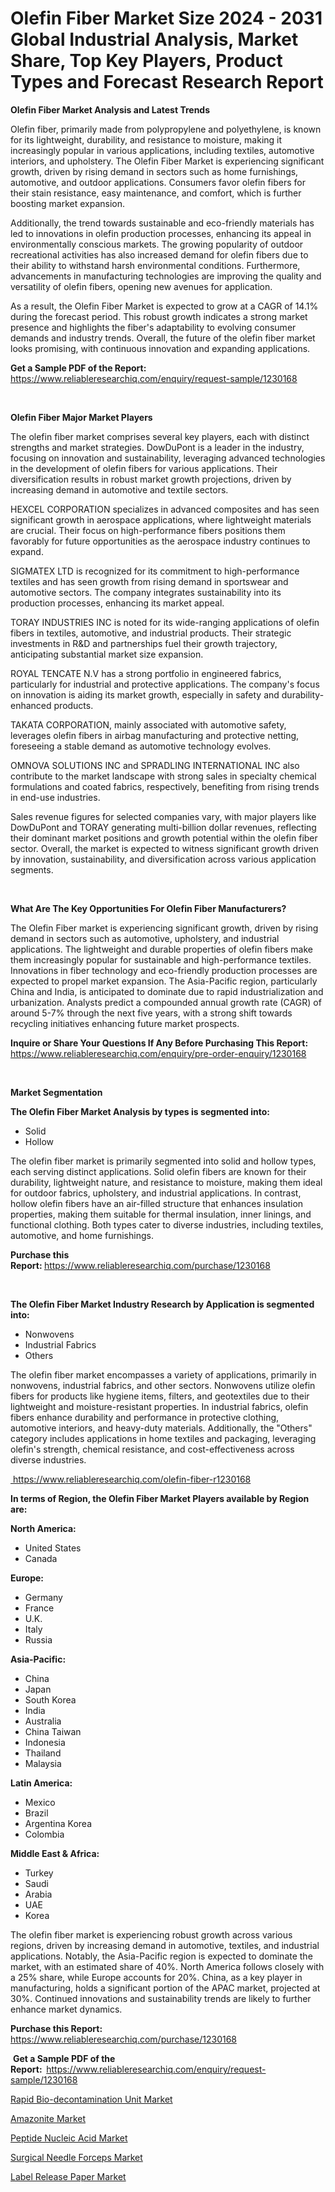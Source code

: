 <p><h1>Olefin Fiber Market Size 2024 - 2031 Global Industrial Analysis, Market Share, Top Key Players, Product Types and Forecast Research Report</h1></p><p><strong>Olefin Fiber Market Analysis and Latest Trends</strong></p>
<p><p>Olefin fiber, primarily made from polypropylene and polyethylene, is known for its lightweight, durability, and resistance to moisture, making it increasingly popular in various applications, including textiles, automotive interiors, and upholstery. The Olefin Fiber Market is experiencing significant growth, driven by rising demand in sectors such as home furnishings, automotive, and outdoor applications. Consumers favor olefin fibers for their stain resistance, easy maintenance, and comfort, which is further boosting market expansion.</p><p>Additionally, the trend towards sustainable and eco-friendly materials has led to innovations in olefin production processes, enhancing its appeal in environmentally conscious markets. The growing popularity of outdoor recreational activities has also increased demand for olefin fibers due to their ability to withstand harsh environmental conditions. Furthermore, advancements in manufacturing technologies are improving the quality and versatility of olefin fibers, opening new avenues for application.</p><p>As a result, the Olefin Fiber Market is expected to grow at a CAGR of 14.1% during the forecast period. This robust growth indicates a strong market presence and highlights the fiber's adaptability to evolving consumer demands and industry trends. Overall, the future of the olefin fiber market looks promising, with continuous innovation and expanding applications.</p></p>
<p><strong>Get a Sample PDF of the Report:&nbsp;</strong> <a href="https://www.reliableresearchiq.com/enquiry/request-sample/1230168?utm_campaign=1137&utm_medium=2&utm_source=Github&utm_content=ia&utm_term=10112024&utm_id=olefin-fiber">https://www.reliableresearchiq.com/enquiry/request-sample/1230168</a></p>
<p>&nbsp;</p>
<p><strong>Olefin Fiber Major Market Players</strong></p>
<p><p>The olefin fiber market comprises several key players, each with distinct strengths and market strategies. DowDuPont is a leader in the industry, focusing on innovation and sustainability, leveraging advanced technologies in the development of olefin fibers for various applications. Their diversification results in robust market growth projections, driven by increasing demand in automotive and textile sectors.</p><p>HEXCEL CORPORATION specializes in advanced composites and has seen significant growth in aerospace applications, where lightweight materials are crucial. Their focus on high-performance fibers positions them favorably for future opportunities as the aerospace industry continues to expand.</p><p>SIGMATEX LTD is recognized for its commitment to high-performance textiles and has seen growth from rising demand in sportswear and automotive sectors. The company integrates sustainability into its production processes, enhancing its market appeal.</p><p>TORAY INDUSTRIES INC is noted for its wide-ranging applications of olefin fibers in textiles, automotive, and industrial products. Their strategic investments in R&D and partnerships fuel their growth trajectory, anticipating substantial market size expansion.</p><p>ROYAL TENCATE N.V has a strong portfolio in engineered fabrics, particularly for industrial and protective applications. The company's focus on innovation is aiding its market growth, especially in safety and durability-enhanced products.</p><p>TAKATA CORPORATION, mainly associated with automotive safety, leverages olefin fibers in airbag manufacturing and protective netting, foreseeing a stable demand as automotive technology evolves.</p><p>OMNOVA SOLUTIONS INC and SPRADLING INTERNATIONAL INC also contribute to the market landscape with strong sales in specialty chemical formulations and coated fabrics, respectively, benefiting from rising trends in end-use industries.</p><p>Sales revenue figures for selected companies vary, with major players like DowDuPont and TORAY generating multi-billion dollar revenues, reflecting their dominant market positions and growth potential within the olefin fiber sector. Overall, the market is expected to witness significant growth driven by innovation, sustainability, and diversification across various application segments.</p></p>
<p>&nbsp;</p>
<p><strong>What Are The Key Opportunities For Olefin Fiber Manufacturers?</strong></p>
<p><p>The Olefin Fiber market is experiencing significant growth, driven by rising demand in sectors such as automotive, upholstery, and industrial applications. The lightweight and durable properties of olefin fibers make them increasingly popular for sustainable and high-performance textiles. Innovations in fiber technology and eco-friendly production processes are expected to propel market expansion. The Asia-Pacific region, particularly China and India, is anticipated to dominate due to rapid industrialization and urbanization. Analysts predict a compounded annual growth rate (CAGR) of around 5-7% through the next five years, with a strong shift towards recycling initiatives enhancing future market prospects.</p></p>
<p><strong>Inquire or Share Your Questions If Any Before Purchasing This Report:</strong> <a href="https://www.reliableresearchiq.com/enquiry/pre-order-enquiry/1230168?utm_campaign=1137&utm_medium=2&utm_source=Github&utm_content=ia&utm_term=10112024&utm_id=olefin-fiber">https://www.reliableresearchiq.com/enquiry/pre-order-enquiry/1230168</a></p>
<p>&nbsp;</p>
<p><strong>Market Segmentation</strong></p>
<p><strong>The Olefin Fiber Market Analysis by types is segmented into:</strong></p>
<p><ul><li>Solid</li><li>Hollow</li></ul></p>
<p><p>The olefin fiber market is primarily segmented into solid and hollow types, each serving distinct applications. Solid olefin fibers are known for their durability, lightweight nature, and resistance to moisture, making them ideal for outdoor fabrics, upholstery, and industrial applications. In contrast, hollow olefin fibers have an air-filled structure that enhances insulation properties, making them suitable for thermal insulation, inner linings, and functional clothing. Both types cater to diverse industries, including textiles, automotive, and home furnishings.</p></p>
<p><strong>Purchase this Report:&nbsp;</strong><a href="https://www.reliableresearchiq.com/purchase/1230168?utm_campaign=1137&utm_medium=2&utm_source=Github&utm_content=ia&utm_term=10112024&utm_id=olefin-fiber">https://www.reliableresearchiq.com/purchase/1230168</a></p>
<p>&nbsp;</p>
<p><strong>The Olefin Fiber Market Industry Research by Application is segmented into:</strong></p>
<p><ul><li>Nonwovens</li><li>Industrial Fabrics</li><li>Others</li></ul></p>
<p><p>The olefin fiber market encompasses a variety of applications, primarily in nonwovens, industrial fabrics, and other sectors. Nonwovens utilize olefin fibers for products like hygiene items, filters, and geotextiles due to their lightweight and moisture-resistant properties. In industrial fabrics, olefin fibers enhance durability and performance in protective clothing, automotive interiors, and heavy-duty materials. Additionally, the "Others" category includes applications in home textiles and packaging, leveraging olefin's strength, chemical resistance, and cost-effectiveness across diverse industries.</p></p>
<p><a href="https://www.reliableresearchiq.com/olefin-fiber-r1230168?utm_campaign=1137&utm_medium=2&utm_source=Github&utm_content=ia&utm_term=10112024&utm_id=olefin-fiber">&nbsp;https://www.reliableresearchiq.com/olefin-fiber-r1230168</a></p>
<p><strong>In terms of Region, the Olefin Fiber Market Players available by Region are:</strong></p>
<p>
    <p> <strong> North America: </strong>
        <ul>
            <li>United States</li>
            <li>Canada</li>
        </ul>
        </p> 
    <p> <strong> Europe: </strong>
        <ul>
            <li>Germany</li>
            <li>France</li>
            <li>U.K.</li>
            <li>Italy</li>
            <li>Russia</li>
        </ul>
        </p> 
    <p> <strong> Asia-Pacific: </strong>
        <ul>
            <li>China</li>
            <li>Japan</li>
            <li>South Korea</li>
            <li>India</li>
            <li>Australia</li>
            <li>China Taiwan</li>
            <li>Indonesia</li>
            <li>Thailand</li>
            <li>Malaysia</li>
        </ul>
        </p> 
    <p> <strong> Latin America: </strong>
        <ul>
            <li>Mexico</li>
            <li>Brazil</li>
            <li>Argentina Korea</li>
            <li>Colombia</li>
        </ul>
        </p> 
    <p> <strong> Middle East & Africa: </strong>
        <ul>
            <li>Turkey</li>
            <li>Saudi</li>
            <li>Arabia</li>
            <li>UAE</li>
            <li>Korea</li>
        </ul>
    </p>
    </p>
<p><p>The olefin fiber market is experiencing robust growth across various regions, driven by increasing demand in automotive, textiles, and industrial applications. Notably, the Asia-Pacific region is expected to dominate the market, with an estimated share of 40%. North America follows closely with a 25% share, while Europe accounts for 20%. China, as a key player in manufacturing, holds a significant portion of the APAC market, projected at 30%. Continued innovations and sustainability trends are likely to further enhance market dynamics.</p></p>
<p><strong>Purchase this Report: </strong><a href="https://www.reliableresearchiq.com/purchase/1230168?utm_campaign=1137&utm_medium=2&utm_source=Github&utm_content=ia&utm_term=10112024&utm_id=olefin-fiber">https://www.reliableresearchiq.com/purchase/1230168</a></p>
<p>&nbsp;<strong>Get a Sample PDF of the Report:&nbsp;&nbsp;</strong><a href="https://www.reliableresearchiq.com/enquiry/request-sample/1230168?utm_campaign=1137&utm_medium=2&utm_source=Github&utm_content=ia&utm_term=10112024&utm_id=olefin-fiber">https://www.reliableresearchiq.com/enquiry/request-sample/1230168</a></p>
<p><strong></strong></p>
<p><p><a href="https://issuu.com/reportprime-2/docs/rapid-bio-decontamination-unit-mark_b83c320b64f235?utm_campaign=1137&utm_medium=2&utm_source=Github&utm_content=ia&utm_term=10112024&utm_id=olefin-fiber">Rapid Bio-decontamination Unit Market</a></p><p><a href="https://github.com/mickahmaland/Market-Research-Report-List-1/blob/main/amazonite-market.md?utm_campaign=1137&utm_medium=2&utm_source=Github&utm_content=ia&utm_term=10112024&utm_id=olefin-fiber">Amazonite Market</a></p><p><a href="https://github.com/graciah1naze/Market-Research-Report-List-1/blob/main/peptide-nucleic-acid-market.md?utm_campaign=1137&utm_medium=2&utm_source=Github&utm_content=ia&utm_term=10112024&utm_id=olefin-fiber">Peptide Nucleic Acid Market</a></p><p><a href="https://issuu.com/reportprime-2/docs/surgical-needle-forceps-market-size_98784f7abc49c1?utm_campaign=1137&utm_medium=2&utm_source=Github&utm_content=ia&utm_term=10112024&utm_id=olefin-fiber">Surgical Needle Forceps Market</a></p><p><a href="https://www.linkedin.com/pulse/label-release-paper-revenue-growth-report-2024-2031-amara-market-lgfwe?utm_campaign=1137&utm_medium=2&utm_source=Github&utm_content=ia&utm_term=10112024&utm_id=olefin-fiber">Label Release Paper Market</a></p></p>